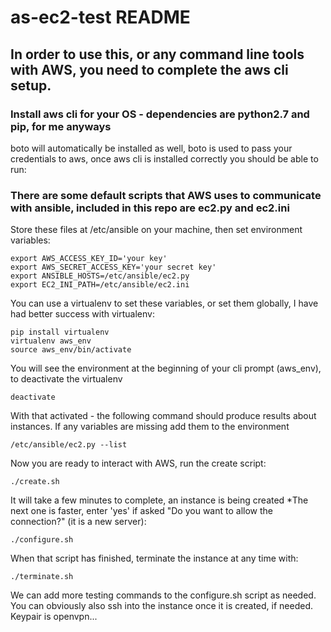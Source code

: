 # as-ec2-test README

## In order to use this, or any command line tools with AWS, you need to complete the aws cli setup.

### Install aws cli for your OS - dependencies are python2.7 and pip, for me anyways
boto will automatically be installed as well, boto is used to pass your credentials to aws, once aws cli is installed correctly you should be able to run:

### There are some default scripts that AWS uses to communicate with ansible, included in this repo are ec2.py and ec2.ini
Store these files at /etc/ansible on your machine, then set environment variables:

```
export AWS_ACCESS_KEY_ID='your key'
export AWS_SECRET_ACCESS_KEY='your secret key'
export ANSIBLE_HOSTS=/etc/ansible/ec2.py
export EC2_INI_PATH=/etc/ansible/ec2.ini
```

You can use a virtualenv to set these variables, or set them globally, I have had better success with virtualenv:

```
pip install virtualenv
virtualenv aws_env
source aws_env/bin/activate
```

You will see the environment at the beginning of your cli prompt (aws_env), to deactivate the virtualenv

```
deactivate
```

With that activated - the following command should produce results about instances.  If any variables are missing add them to the environment

```
/etc/ansible/ec2.py --list
```

Now you are ready to interact with AWS, run the create script:

```
./create.sh
```

It will take a few minutes to complete, an instance is being created
*The next one is faster, enter 'yes' if asked "Do you want to allow the connection?" (it is a new server):

```
./configure.sh
```

When that script has finished, terminate the instance at any time with:

```
./terminate.sh
```

We can add more testing commands to the configure.sh script as needed.
You can obviously also ssh into the instance once it is created, if needed.  Keypair is openvpn...